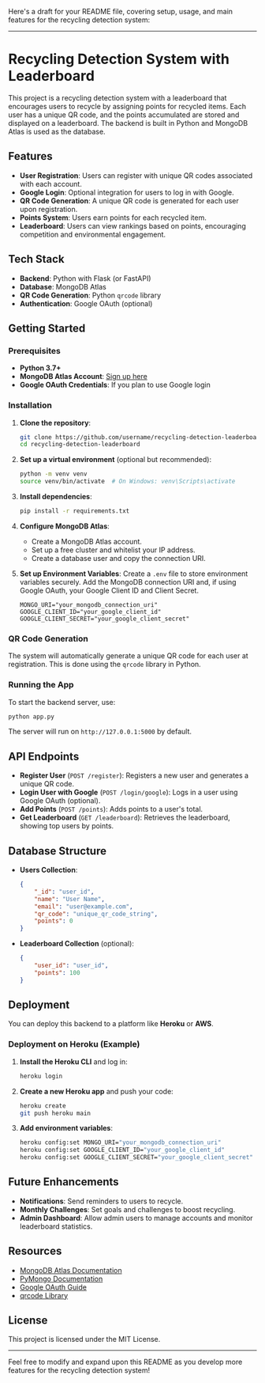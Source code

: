 Here's a draft for your README file, covering setup, usage, and main features for the recycling detection system:

---

# Recycling Detection System with Leaderboard

This project is a recycling detection system with a leaderboard that encourages users to recycle by assigning points for recycled items. Each user has a unique QR code, and the points accumulated are stored and displayed on a leaderboard. The backend is built in Python and MongoDB Atlas is used as the database.

## Features

- **User Registration**: Users can register with unique QR codes associated with each account.
- **Google Login**: Optional integration for users to log in with Google.
- **QR Code Generation**: A unique QR code is generated for each user upon registration.
- **Points System**: Users earn points for each recycled item.
- **Leaderboard**: Users can view rankings based on points, encouraging competition and environmental engagement.

## Tech Stack

- **Backend**: Python with Flask (or FastAPI)
- **Database**: MongoDB Atlas
- **QR Code Generation**: Python `qrcode` library
- **Authentication**: Google OAuth (optional)

## Getting Started

### Prerequisites

- **Python 3.7+**
- **MongoDB Atlas Account**: [Sign up here](https://www.mongodb.com/cloud/atlas)
- **Google OAuth Credentials**: If you plan to use Google login

### Installation

1. **Clone the repository**:
   ```bash
   git clone https://github.com/username/recycling-detection-leaderboard.git
   cd recycling-detection-leaderboard
   ```

2. **Set up a virtual environment** (optional but recommended):
   ```bash
   python -m venv venv
   source venv/bin/activate  # On Windows: venv\Scripts\activate
   ```

3. **Install dependencies**:
   ```bash
   pip install -r requirements.txt
   ```

4. **Configure MongoDB Atlas**:
   - Create a MongoDB Atlas account.
   - Set up a free cluster and whitelist your IP address.
   - Create a database user and copy the connection URI.

5. **Set up Environment Variables**:
   Create a `.env` file to store environment variables securely. Add the MongoDB connection URI and, if using Google OAuth, your Google Client ID and Client Secret.
   
   ```env
   MONGO_URI="your_mongodb_connection_uri"
   GOOGLE_CLIENT_ID="your_google_client_id"
   GOOGLE_CLIENT_SECRET="your_google_client_secret"
   ```

### QR Code Generation

The system will automatically generate a unique QR code for each user at registration. This is done using the `qrcode` library in Python.

### Running the App

To start the backend server, use:

```bash
python app.py
```

The server will run on `http://127.0.0.1:5000` by default.

## API Endpoints

- **Register User** (`POST /register`): Registers a new user and generates a unique QR code.
- **Login User with Google** (`POST /login/google`): Logs in a user using Google OAuth (optional).
- **Add Points** (`POST /points`): Adds points to a user's total.
- **Get Leaderboard** (`GET /leaderboard`): Retrieves the leaderboard, showing top users by points.

## Database Structure

- **Users Collection**:
  ```json
  {
      "_id": "user_id",
      "name": "User Name",
      "email": "user@example.com",
      "qr_code": "unique_qr_code_string",
      "points": 0
  }
  ```
- **Leaderboard Collection** (optional):
  ```json
  {
      "user_id": "user_id",
      "points": 100
  }
  ```

## Deployment

You can deploy this backend to a platform like **Heroku** or **AWS**.

### Deployment on Heroku (Example)

1. **Install the Heroku CLI** and log in:
   ```bash
   heroku login
   ```

2. **Create a new Heroku app** and push your code:
   ```bash
   heroku create
   git push heroku main
   ```

3. **Add environment variables**:
   ```bash
   heroku config:set MONGO_URI="your_mongodb_connection_uri"
   heroku config:set GOOGLE_CLIENT_ID="your_google_client_id"
   heroku config:set GOOGLE_CLIENT_SECRET="your_google_client_secret"
   ```

## Future Enhancements

- **Notifications**: Send reminders to users to recycle.
- **Monthly Challenges**: Set goals and challenges to boost recycling.
- **Admin Dashboard**: Allow admin users to manage accounts and monitor leaderboard statistics.

## Resources

- [MongoDB Atlas Documentation](https://www.mongodb.com/docs/atlas/)
- [PyMongo Documentation](https://pymongo.readthedocs.io/en/stable/)
- [Google OAuth Guide](https://developers.google.com/identity/protocols/oauth2)
- [qrcode Library](https://pypi.org/project/qrcode/)

## License

This project is licensed under the MIT License.

---

Feel free to modify and expand upon this README as you develop more features for the recycling detection system!